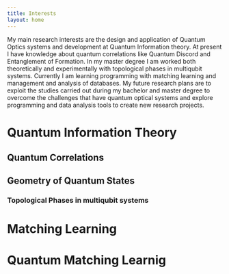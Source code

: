 ```yaml
---
title: Interests
layout: home
---
```


My main research interests are the design and application of Quantum Optics systems and development at Quantum Information theory. At present I have knowledge about quantum correlations like Quantum Discord and Entanglement of Formation. In my master degree I am worked both theoretically and experimentally with topological phases in multiqubit systems. Currently I am learning programming with matching learning and management and analysis of databases. My future research plans are to exploit the studies carried out during my bachelor and master degree to overcome the challenges that have quantum optical systems and explore programming and data analysis tools to create new research projects.  

# Quantum Information Theory
## Quantum Correlations
## Geometry of Quantum States
### Topological Phases in multiqubit systems 
# Matching Learning
# Quantum Matching Learnig
